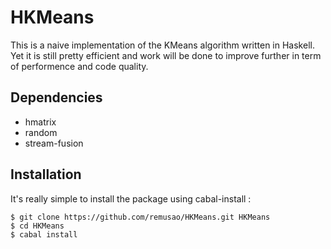 HKMeans
=======

This is a naive implementation of the KMeans algorithm written in Haskell.
Yet it is still pretty efficient and work will be done to improve further
in term of performence and code quality.

Dependencies
------------

* hmatrix
* random
* stream-fusion

Installation
------------

It's really simple to install the package using cabal-install :

```
$ git clone https://github.com/remusao/HKMeans.git HKMeans
$ cd HKMeans
$ cabal install
```
